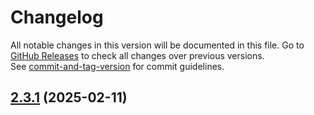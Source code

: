 # Changelog

All notable changes in this version will be documented in this file. Go to [GitHub Releases](https://github.com/MeridianGH/kalliope/releases) to check all changes over previous versions.\
See [commit-and-tag-version](https://github.com/absolute-version/commit-and-tag-version) for commit guidelines.
## [2.3.1](https://github.com/MeridianGH/Kalliope/compare/2.3.0...2.3.1) (2025-02-11)
